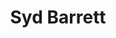 ---
title: "Syd Barrett"
summary: "Roger Keith \"Syd\" Barrett was an English singer, songwriter, and musician who co-founded the rock band Pink Floyd in 1965. Barrett was their original frontman and primary songwriter, becoming known for his whimsical style of psychedelia, English-accented singing, and stream-of-consciousness writing style. As a guitarist, he was influential for his free-form playing and for employing effects such as dissonance, distortion, echo and feedback.
Originally trained as a painter, Barrett was musically active for less than ten years. With Pink Floyd, he recorded four singles, their debut album The Piper at the Gates of Dawn , portions of their second album A Saucerful of Secrets , and several unreleased songs. In April 1968, Barrett was ousted from the band amid speculation of mental illness and his excessive use of psychedelic drugs. He began a brief solo career in 1969 with the single \"Octopus\" and followed with the albums The Madcap Laughs and Barrett , recorded with the aid of several members of Pink Floyd.In 1972, Barrett left the music industry, retired from public life and strictly guarded his privacy until his death. He continued painting and dedicated himself to gardening. Pink Floyd recorded several tributes and homages to him, including the 1975 song suite \"Shine On You Crazy Diamond\" and the 1979 rock opera The Wall. In 1988, EMI released an album of unreleased tracks and outtakes, Opel, with Barrett's approval. In 1996, Barrett was inducted into the Rock and Roll Hall of Fame as a member of Pink Floyd. He died of pancreatic cancer in 2006."
image: "syd-barrett.jpg"
apple_music_artist_url: "None"
wikipedia_url: "https://en.wikipedia.org/wiki/Syd_Barrett"
---